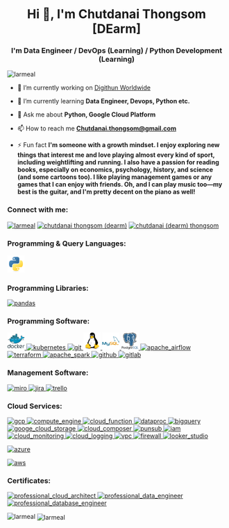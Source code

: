 <h1 align="center">Hi 👋, I'm Chutdanai Thongsom [DEarm]</h1>
<h3 align="center">I'm Data Engineer / DevOps (Learning) / Python Development (Learning)</h3>

<p align="left"> <img src="https://komarev.com/ghpvc/?username=larmeal&label=Profile%20views&color=0e75b6&style=flat" alt="larmeal" /> </p>

- 🔭 I’m currently working on [Digithun Worldwide](https://www.digithun.com/)

- 🌱 I’m currently learning **Data Engineer, Devops, Python etc.**

- 💬 Ask me about **Python, Google Cloud Platform**

- 📫 How to reach me **Chutdanai.thongsom@gmail.com**

- ⚡ Fun fact **I'm someone with a growth mindset. I enjoy exploring new things that interest me and love playing almost every kind of sport, including weightlifting and running. I also have a passion for reading books, especially on economics, psychology, history, and science (and some cartoons too). I like playing management games or any games that I can enjoy with friends. Oh, and I can play music too—my best is the guitar, and I'm pretty decent on the piano as well!**

<h3 align="left">Connect with me:</h3>
<p align="left">
  <a href="https://www.leetcode.com/larmeal" target="blank"><img align="center" src="https://cdn.iconscout.com/icon/free/png-256/free-leetcode-3628885-3030025.png" alt="larmeal" height="40" width="40" /></a>
  <a href="https://medium.com/chutdanai thongsom (dearm)" target="blank"><img align="center" src="https://www.svgrepo.com/show/354057/medium-icon.svg" alt="chutdanai thongsom (dearm)" height="40" width="50" /></a>
  <a href="https://linkedin.com/in/chutdanai (dearm) thongsom" target="blank"><img align="center" src="https://symbols.getvecta.com/stencil_65/10_linkedin.141f816ae8.svg" alt="chutdanai (dearm) thongsom" height="30" width="40" /></a>
</p>

<h3 align="left">Programming & Query Languages:</h3>
<p align="left"> 
  <a href="https://www.python.org" target="_blank" rel="noreferrer"> <img src="https://raw.githubusercontent.com/devicons/devicon/master/icons/python/python-original.svg" alt="python" width="40" height="40"/> </a> 
</p>

<h3 align="left">Programming Libraries:</h3>
<p align="left"> 
  <a href="https://pandas.pydata.org" target="_blank" rel="noreferrer"> <img src="https://upload.wikimedia.org/wikipedia/commons/e/ed/Pandas_logo.svg" alt="pandas" width="100" height="40"/> </a> 
</p>

<h3 align="left">Programming Software:</h3>
<p align="left"> 
  <a href="https://www.docker.com/" target="_blank" rel="noreferrer"> <img src="https://raw.githubusercontent.com/devicons/devicon/master/icons/docker/docker-original-wordmark.svg" alt="docker" width="40" height="40"/> </a> 
  <a href="https://kubernetes.io" target="_blank" rel="noreferrer"> <img src="https://www.vectorlogo.zone/logos/kubernetes/kubernetes-icon.svg" alt="kubernetes" width="40" height="40"/> </a>
  <a href="https://git-scm.com/" target="_blank" rel="noreferrer"> <img src="https://www.vectorlogo.zone/logos/git-scm/git-scm-icon.svg" alt="git" width="40" height="40"/> </a> 
  <a href="https://www.linux.org/" target="_blank" rel="noreferrer"> <img src="https://raw.githubusercontent.com/devicons/devicon/master/icons/linux/linux-original.svg" alt="linux" width="40" height="40"/> </a> 
  <a href="https://www.mysql.com/" target="_blank" rel="noreferrer"> <img src="https://raw.githubusercontent.com/devicons/devicon/master/icons/mysql/mysql-original-wordmark.svg" alt="mysql" width="40" height="40"/> </a> 
  <a href="https://www.postgresql.org" target="_blank" rel="noreferrer"> <img src="https://raw.githubusercontent.com/devicons/devicon/master/icons/postgresql/postgresql-original-wordmark.svg" alt="postgresql" width="40" height="40"/> </a> 
  <a href="https://airflow.apache.org/" target="_blank" rel="noreferrer"> <img src="https://cwiki.apache.org/confluence/download/attachments/145723561/airflow_64x64_emoji_transparent.png?api=v2" alt="apache_airflow" width="40" height="40"/> </a> 
  <a href="https://www.terraform.io/" target="_blank" rel="noreferrer"> <img src="https://static-00.iconduck.com/assets.00/terraform-icon-452x512-ildgg5fd.png" alt="terraform" width="40" height="40"/> </a> 
  <a href="https://spark.apache.org/" target="_blank" rel="noreferrer"> <img src="https://upload.wikimedia.org/wikipedia/commons/f/f3/Apache_Spark_logo.svg" alt="apache_spark" width="40" height="40"/> </a>
  <a href="https://github.com/" target="_blank" rel="noreferrer"> <img src="https://cdn-icons-png.flaticon.com/512/25/25231.png" alt="github" width="40" height="40"/> </a>
  <a href="https://about.gitlab.com/" target="_blank" rel="noreferrer"> <img src="https://static-00.iconduck.com/assets.00/gitlab-icon-2048x1885-1o0cwkbx.png" alt="gitlab" width="40" height="40"/> </a>
</p>

<h3 align="left">Management Software:</h3>
<p align="left"> 
  <a href="https://miro.com/?utm_adgroup=&adgroupid=142344724793&utm_custom=18261731950&matchtype=e&device=c&location=1012728&gad_source=1" target="_blank" rel="noreferrer"> <img src="https://seeklogo.com/images/M/miro-logo-A7556EE400-seeklogo.com.png" alt="miro" width="40" height="40"/> </a>
  <a href="https://www.atlassian.com/software/jira?&aceid=&adposition=&adgroup=150304258748&campaign=18455429755&creative=663390759260&device=c&keyword=jira&matchtype=e&network=g&placement=&ds_kids=p73361184046&ds_e=GOOGLE&ds_eid=700000001558501&ds_e1=GOOGLE&gad_source=1" target="_blank" rel="noreferrer"> <img src="https://static-00.iconduck.com/assets.00/jira-icon-512x512-z7na7dot.png" alt="jira" width="40" height="40"/> </a>
  <a href="https://trello.com/home" target="_blank" rel="noreferrer"> <img src="https://cdn.icon-icons.com/icons2/3041/PNG/512/trello_logo_icon_189227.png" alt="trello" width="40" height="40"/> </a>
</p>

<h3 align="left">Cloud Services:</h3>
<p align="left"> 
  <a href="https://cloud.google.com" target="_blank" rel="noreferrer"> <img src="https://www.vectorlogo.zone/logos/google_cloud/google_cloud-icon.svg" alt="gcp" width="40" height="40"/> </a>
  <a href="https://cloud.google.com/products/compute/?userloc_1012728-network_g&gad_source=1&hl=en" target="_blank" rel="noreferrer"> <img src="https://symbols.getvecta.com/stencil_4/53_google-compute-engine.e3f3860416.svg" alt="compute_engine" width="40" height="40"/> </a>
  <a href="https://cloud.google.com/functions?hl=en" target="_blank" rel="noreferrer"> <img src="https://symbols.getvecta.com/stencil_4/26_google-cloud-functions.3a77982119.svg" alt="cloud_function" width="40" height="40"/> </a>
  <a href="https://cloud.google.com/dataproc?hl=en" target="_blank" rel="noreferrer"> <img src="https://symbols.getvecta.com/stencil_4/60_google-dataproc.60444c04b8.svg" alt="dataproc" width="40" height="40"/> </a>
  <a href="https://cloud.google.com/bigquery?hl=en" target="_blank" rel="noreferrer"> <img src="https://symbols.getvecta.com/stencil_4/10_google-bigquery.0f26b56a8d.svg" alt="bigquery" width="40" height="40"/> </a>
  <a href="https://cloud.google.com/storage?hl=en" target="_blank" rel="noreferrer"> <img src="https://symbols.getvecta.com/stencil_4/47_google-cloud-storage.fee263d33a.svg" alt="googe_cloud_storage" width="40" height="40"/> </a>
  <a href="https://cloud.google.com/composer?hl=en" target="_blank" rel="noreferrer"> <img src="https://symbols.getvecta.com/stencil_4/17_google-cloud-composer.92cb316dcc.svg" alt="cloud_composer" width="40" height="40"/> </a>
  <a href="https://cloud.google.com/pubsub?hl=en" target="_blank" rel="noreferrer"> <img src="https://symbols.getvecta.com/stencil_4/64_google-pub-sub.db7db47f0f.svg" alt="punsub" width="40" height="40"/> </a>
  <a href="https://cloud.google.com/security/products/iam?userloc_1012728-network_g&gad_source=1" target="_blank" rel="noreferrer"> <img src="https://symbols.getvecta.com/stencil_4/28_google-cloud-identity-and-access-management-iam.0519349d76.svg" alt="iam" width="40" height="40"/> </a>
  <a href="https://cloud.google.com/monitoring?userloc_1012728-network_g&gad_source=1&hl=en" target="_blank" rel="noreferrer"> <img src="https://symbols.getvecta.com/stencil_4/36_google-cloud-monitoring.5b9e1af8b5.svg" alt="cloud_monitoring" width="40" height="40"/> </a>
  <a href="https://cloud.google.com/logging?userloc_1012728-network_g&gad_source=1&hl=en" target="_blank" rel="noreferrer"> <img src="https://symbols.getvecta.com/stencil_4/34_google-cloud-logging.4495ba3279.svg" alt="cloud_logging" width="40" height="40"/> </a>
  <a href="https://cloud.google.com/vpc?userloc_1012728-network_g&gad_source=1&hl=en" target="_blank" rel="noreferrer"> <img src="https://symbols.getvecta.com/stencil_4/72_google-virtual-private-cloud-vpc.fdc241f602.svg" alt="vpc" width="40" height="40"/> </a>
  <a href="https://cloud.google.com/security/products/firewall?hl=en" target="_blank" rel="noreferrer"> <img src="https://symbols.getvecta.com/stencil_4/25_google-cloud-firewall-rules.7b5cb21ba6.svg" alt="firewall" width="40" height="40"/> </a>
  <a href="https://lookerstudio.google.com/u/0/navigation/reporting" target="_blank" rel="noreferrer"> <img src="https://symbols.getvecta.com/stencil_4/56_google-data-studio.d711526ec0.svg" alt="looker_studio" width="40" height="40"/> </a>
</p>
<p align="left">
  <a href="https://azure.microsoft.com/en-us" target="_blank" rel="noreferrer"> <img src="https://static-00.iconduck.com/assets.00/microsoft-azure-icon-512x396-6fn0yfat.png" alt="azure" width="40" height="40"/> </a>
</p>
<p align="left">
  <a href="https://aws.amazon.com/th/free/?trk=3a01ac84-d9cc-4c13-9103-28936ed6446d&sc_channel=ps&ef_id={gclid}:G:s&s_kwcid=AL!4422!3!562063379424!e!!g!!aws!15284814379!129342868469&all-free-tier.sort-by=item.additionalFields.SortRank&all-free-tier.sort-order=asc&awsf.Free%20Tier%20Types=*all&awsf.Free%20Tier%20Categories=*all" target="_blank" rel="noreferrer"> <img src="https://upload.wikimedia.org/wikipedia/commons/thumb/9/93/Amazon_Web_Services_Logo.svg/2560px-Amazon_Web_Services_Logo.svg.png" alt="aws" width="40" height="40"/> </a>
</p>

<h3 align="left">Certificates:</h3>
<p align="left"> 
  <a href="https://google.accredible.com/7eec3528-8b76-4997-a253-134db8a6269e#gs.4ly9o6" target="_blank" rel="noreferrer"> <img src="https://api.accredible.com/v1/frontend/credential_website_embed_image/badge/93767437" alt="professional_cloud_architect" width="150" height="150"/> </a>
  <a href="https://google.accredible.com/1ac2592f-946b-4b6a-a9ad-ed00272c16ba#gs.4lyjum" target="_blank" rel="noreferrer"> <img src="https://api.accredible.com/v1/frontend/credential_website_embed_image/badge/69731354" alt="professional_data_engineer" width="150" height="150"/> </a>
  <a href="https://google.accredible.com/c6089c4b-ddca-4ef0-bc2c-e732891083ff#gs.4lyjgh" target="_blank" rel="noreferrer"> <img src="https://api.accredible.com/v1/frontend/credential_website_embed_image/badge/88239261" alt="professional_database_engineer" width="150" height="150"/> </a>
</p>

<p><img align="left" src="https://github-readme-stats.vercel.app/api/top-langs?username=larmeal&show_icons=true&locale=en&layout=compact" alt="larmeal" /></p>

<p>&nbsp;<img align="center" src="https://github-readme-stats.vercel.app/api?username=larmeal&show_icons=true&locale=en" alt="larmeal" /></p>
